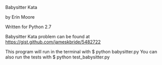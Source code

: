Babysitter Kata

by Erin Moore

Written for Python 2.7

Babysitter Kata problem can be found at https://gist.github.com/jameskbride/5482722

This program will run in the terminal with $ python babysitter.py
You can also run the tests with $ python test_babysitter.py